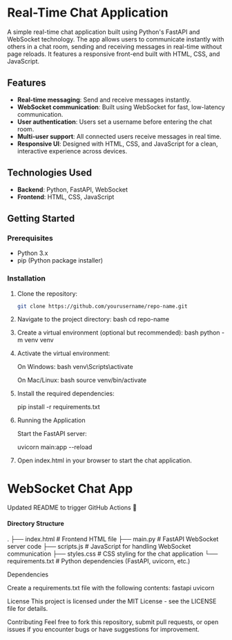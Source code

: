 # Real-Time Chat Application

A simple real-time chat application built using Python's FastAPI and WebSocket technology. The app allows users to communicate instantly with others in a chat room, sending and receiving messages in real-time without page reloads. It features a responsive front-end built with HTML, CSS, and JavaScript.

## Features

- **Real-time messaging**: Send and receive messages instantly.
- **WebSocket communication**: Built using WebSocket for fast, low-latency communication.
- **User authentication**: Users set a username before entering the chat room.
- **Multi-user support**: All connected users receive messages in real time.
- **Responsive UI**: Designed with HTML, CSS, and JavaScript for a clean, interactive experience across devices.

## Technologies Used

- **Backend**: Python, FastAPI, WebSocket
- **Frontend**: HTML, CSS, JavaScript

## Getting Started

### Prerequisites

- Python 3.x
- pip (Python package installer)

### Installation

1. Clone the repository:
   ```bash
   git clone https://github.com/yourusername/repo-name.git

2. Navigate to the project directory:
      bash
      cd repo-name

3. Create a virtual environment (optional but recommended):
      bash
      python -m venv venv

4. Activate the virtual environment:

   On Windows:
   bash
   venv\Scripts\activate

   On Mac/Linux:
   bash
   source venv/bin/activate

5. Install the required dependencies:

   pip install -r requirements.txt

6. Running the Application
   
   Start the FastAPI server:
   
   uvicorn main:app --reload

7. Open index.html in your browser to start the chat application.

# WebSocket Chat App
Updated README to trigger GitHub Actions 🚀

#### Directory Structure

.
├── index.html        # Frontend HTML file
├── main.py           # FastAPI WebSocket server code
├── scripts.js        # JavaScript for handling WebSocket communication
├── styles.css        # CSS styling for the chat application
└── requirements.txt  # Python dependencies (FastAPI, uvicorn, etc.)

Dependencies

Create a requirements.txt file with the following contents:
fastapi
uvicorn

License
This project is licensed under the MIT License - see the LICENSE file for details.

Contributing
Feel free to fork this repository, submit pull requests, or open issues if you encounter bugs or have suggestions for improvement.



